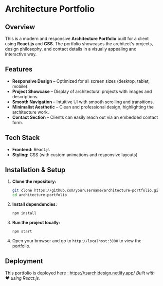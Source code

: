 # Architecture Portfolio

## Overview
This is a modern and responsive **Architecture Portfolio** built for a client using **React.js** and **CSS**. The portfolio showcases the architect's projects, design philosophy, and contact details in a visually appealing and interactive way.

## Features
- **Responsive Design** – Optimized for all screen sizes (desktop, tablet, mobile).
- **Project Showcase** – Display of architectural projects with images and descriptions.
- **Smooth Navigation** – Intuitive UI with smooth scrolling and transitions.
- **Minimalist Aesthetic** – Clean and professional design, highlighting the architecture work.
- **Contact Section** – Clients can easily reach out via an embedded contact form.

## Tech Stack
- **Frontend:** React.js
- **Styling:** CSS (with custom animations and responsive layouts)

## Installation & Setup
1. **Clone the repository:**
   ```sh
   git clone https://github.com/yourusername/architecture-portfolio.git
   cd architecture-portfolio
   ```
2. **Install dependencies:**
   ```sh
   npm install
   ```
3. **Run the project locally:**
   ```sh
   npm start
   ```
4. Open your browser and go to `http://localhost:3000` to view the portfolio.
## Deployment
This portfolio is deployed here : https://tsarchidesign.netlify.app/
*Built with ❤️ using React.js.*

